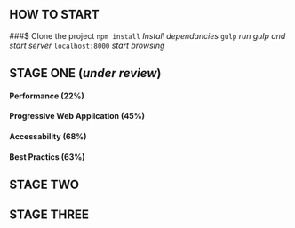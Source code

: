 ## HOW TO START
###$ Clone the project
 `npm install` *Install dependancies*
 `gulp` *run gulp and start server*
 `localhost:8000` *start browsing*

## STAGE ONE (*under review*)
#### Performance (22%)
#### Progressive Web Application (45%)
#### Accessability (68%)
#### Best Practics (63%)

## STAGE TWO

## STAGE THREE
